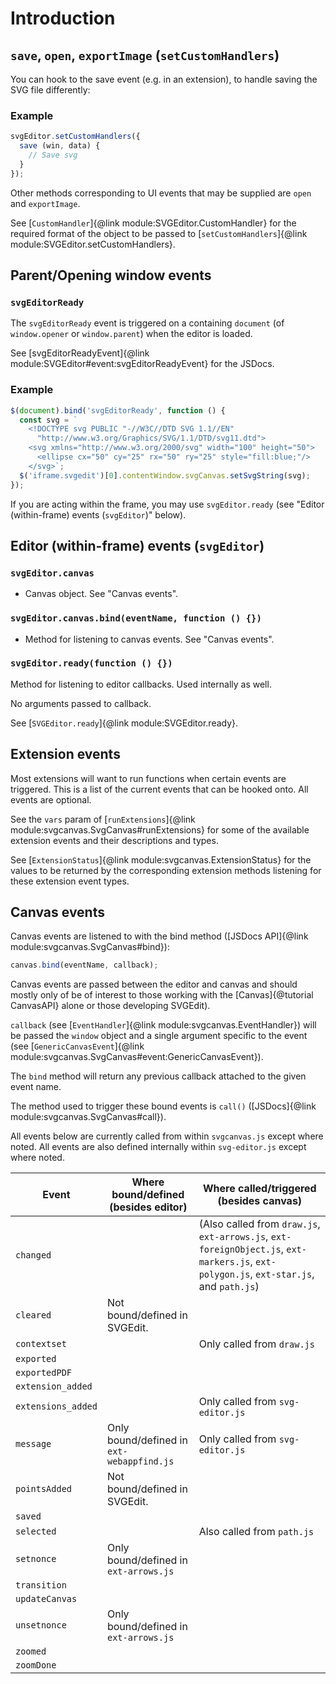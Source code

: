 # Introduction

## `save`, `open`, `exportImage` (`setCustomHandlers`)

You can hook to the save event (e.g. in an extension), to handle saving
the SVG file differently:

### Example
```js
svgEditor.setCustomHandlers({
  save (win, data) {
    // Save svg
  }
});
```

Other methods corresponding to UI events that may be supplied are `open`
and `exportImage`.

See [`CustomHandler`]{@link module:SVGEditor.CustomHandler} for the required
format of the object to be passed to
[`setCustomHandlers`]{@link module:SVGEditor.setCustomHandlers}.

## Parent/Opening window events

### `svgEditorReady`

The `svgEditorReady` event is triggered on a containing `document` (of
`window.opener` or `window.parent`) when the editor is loaded.

See [svgEditorReadyEvent]{@link module:SVGEditor#event:svgEditorReadyEvent}
for the JSDocs.

### Example

```js
$(document).bind('svgEditorReady', function () {
  const svg = `
    <!DOCTYPE svg PUBLIC "-//W3C//DTD SVG 1.1//EN"
      "http://www.w3.org/Graphics/SVG/1.1/DTD/svg11.dtd">
    <svg xmlns="http://www.w3.org/2000/svg" width="100" height="50">
      <ellipse cx="50" cy="25" rx="50" ry="25" style="fill:blue;"/>
    </svg>`;
  $('iframe.svgedit')[0].contentWindow.svgCanvas.setSvgString(svg);
});
```

If you are acting within the frame, you may use `svgEditor.ready`
(see "Editor (within-frame) events (`svgEditor`)" below).

## Editor (within-frame) events (`svgEditor`)

### `svgEditor.canvas`

- Canvas object. See "Canvas events".

### `svgEditor.canvas.bind(eventName, function () {})`

- Method for listening to canvas events. See "Canvas events".

### `svgEditor.ready(function () {})`

Method for listening to editor callbacks. Used internally as well.

No arguments passed to callback.

See [`SVGEditor.ready`]{@link module:SVGEditor.ready}.

## Extension events

Most extensions will want to run functions when certain events are
triggered. This is a list of the current events that can be hooked
onto. All events are optional.

See the `vars` param of
[`runExtensions`]{@link module:svgcanvas.SvgCanvas#runExtensions}
for some of the available extension events and their descriptions and types.

See [`ExtensionStatus`]{@link module:svgcanvas.ExtensionStatus} for the
values to be returned by the corresponding extension methods listening
for these extension event types.

## Canvas events

Canvas events are listened to with the bind method
([JSDocs API]{@link module:svgcanvas.SvgCanvas#bind}):

```js
canvas.bind(eventName, callback);
```

Canvas events are passed between the editor and canvas and should mostly
only of be of interest to those working with the [Canvas]{@tutorial CanvasAPI}
alone or those developing SVGEdit).

`callback` (see [`EventHandler`]{@link module:svgcanvas.EventHandler}) will be passed the
`window` object and a single argument specific to the event
(see [`GenericCanvasEvent`]{@link module:svgcanvas.SvgCanvas#event:GenericCanvasEvent}).

The `bind` method will return any previous callback attached to the given
event name.

The method used to trigger these bound events is `call()`
([JSDocs]{@link module:svgcanvas.SvgCanvas#call}).

All events below are currently called from within `svgcanvas.js` except where
noted. All events are also defined internally within `svg-editor.js` except
where noted.

|Event|Where bound/defined (besides editor)|Where called/triggered (besides canvas)|
|-----|------------------------------------|-----------------------------|
|`changed` | | (Also called from `draw.js`, `ext-arrows.js`, `ext-foreignObject.js`, `ext-markers.js`, `ext-polygon.js`, `ext-star.js`, and `path.js`) |
|`cleared` | Not bound/defined in SVGEdit. | |
|`contextset` | | Only called from `draw.js`|
|`exported` | | |
|`exportedPDF` | | |
|`extension_added` | | |
|`extensions_added` | | Only called from `svg-editor.js` |
|`message` | Only bound/defined in `ext-webappfind.js` | Only called from `svg-editor.js` |
|`pointsAdded` | Not bound/defined in SVGEdit. | |
|`saved` | | |
|`selected` | | Also called from `path.js` |
|`setnonce` | Only bound/defined in `ext-arrows.js` | |
|`transition` | | |
|`updateCanvas` | | |
|`unsetnonce` | Only bound/defined in `ext-arrows.js` | |
|`zoomed` | | |
|`zoomDone` | | |
